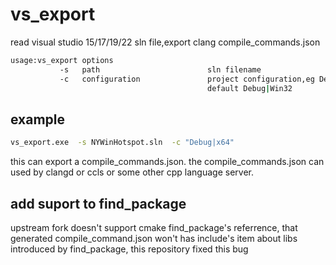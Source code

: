 
# vs_export
read visual studio 15/17/19/22 sln file,export clang compile_commands.json

```cmd
usage:vs_export options
           -s   path                        sln filename
           -c   configuration               project configuration,eg Debug|Win32.
                                            default Debug|Win32
```

## example

```cmd
vs_export.exe  -s NYWinHotspot.sln  -c "Debug|x64"
```

this can export a compile_commands.json. the compile_commands.json can used by clangd or ccls or some other cpp language server.


## add suport to find_package
upstream fork doesn't support cmake find_package's referrence, that generated compile_command.json won't has include's item about libs introduced by find_package, this repository fixed this bug
